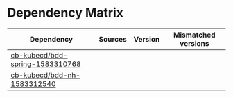 # Dependency Matrix

Dependency | Sources | Version | Mismatched versions
---------- | ------- | ------- | -------------------
[cb-kubecd/bdd-spring-1583310768](https://github.com/cb-kubecd/bdd-spring-1583310768.git) |  | []() | 
[cb-kubecd/bdd-nh-1583312540](https://github.com/cb-kubecd/bdd-nh-1583312540.git) |  | []() | 
